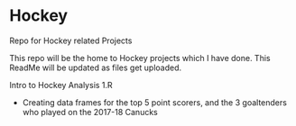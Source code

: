 # Hockey
Repo for Hockey related Projects

This repo will be the home to Hockey projects which I have done.
This ReadMe will be updated as files get uploaded.

Intro to Hockey Analysis 1.R
- Creating data frames for the top 5 point scorers, and the 3 goaltenders who played on the 2017-18 Canucks

